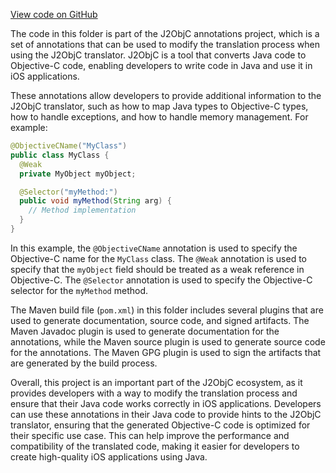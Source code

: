 [View code on GitHub](https://github.com/ergoplatform/ergo/.autodoc/docs/json/target/streams/_global/assemblyOption/_global/streams/assembly/0734c4e7a9fe520067f71f1b8d3fb8b5f68c7011_ed28ded51a8b1c6b112568def5f4b455e6809019_da39a3ee5e6b4b0d3255bfef95601890afd80709/META-INF/maven/com.google.j2objc)

The code in this folder is part of the J2ObjC annotations project, which is a set of annotations that can be used to modify the translation process when using the J2ObjC translator. J2ObjC is a tool that converts Java code to Objective-C code, enabling developers to write code in Java and use it in iOS applications.

These annotations allow developers to provide additional information to the J2ObjC translator, such as how to map Java types to Objective-C types, how to handle exceptions, and how to handle memory management. For example:

```java
@ObjectiveCName("MyClass")
public class MyClass {
  @Weak
  private MyObject myObject;

  @Selector("myMethod:")
  public void myMethod(String arg) {
    // Method implementation
  }
}
```

In this example, the `@ObjectiveCName` annotation is used to specify the Objective-C name for the `MyClass` class. The `@Weak` annotation is used to specify that the `myObject` field should be treated as a weak reference in Objective-C. The `@Selector` annotation is used to specify the Objective-C selector for the `myMethod` method.

The Maven build file (`pom.xml`) in this folder includes several plugins that are used to generate documentation, source code, and signed artifacts. The Maven Javadoc plugin is used to generate documentation for the annotations, while the Maven source plugin is used to generate source code for the annotations. The Maven GPG plugin is used to sign the artifacts that are generated by the build process.

Overall, this project is an important part of the J2ObjC ecosystem, as it provides developers with a way to modify the translation process and ensure that their Java code works correctly in iOS applications. Developers can use these annotations in their Java code to provide hints to the J2ObjC translator, ensuring that the generated Objective-C code is optimized for their specific use case. This can help improve the performance and compatibility of the translated code, making it easier for developers to create high-quality iOS applications using Java.
